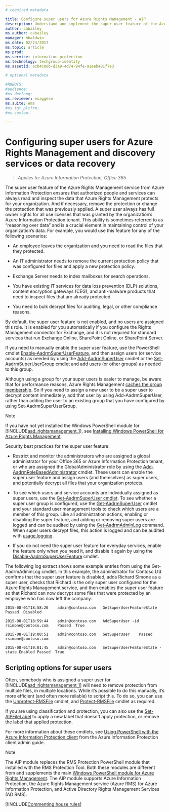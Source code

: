 ```yaml
---
# required metadata

title: Configure super users for Azure Rights Management - AIP
description: Understand and implement the super user feature of the Azure Rights Management service from Azure Information Protection, so that authorized people and services can always read and inspect the data that Azure Rights Management protects for your organization. This ability is sometimes referred to as 'reasoning over data' and is a crucial element in maintaining control of your organization's data.
author: cabailey
ms.author: cabailey
manager: mbaldwin
ms.date: 02/24/2017
ms.topic: article
ms.prod:
ms.service: information-protection
ms.technology: techgroup-identity
ms.assetid: acb4c00b-d3a9-4d74-94fe-91eeb481f7e3

# optional metadata

#ROBOTS:
#audience:
#ms.devlang:
ms.reviewer: esaggese
ms.suite: ems
#ms.tgt_pltfrm:
#ms.custom:

---
```


# Configuring super users for Azure Rights Management and discovery services or data recovery

>*Applies to: Azure Information Protection, Office 365*

The super user feature of the Azure Rights Management service from Azure Information Protection ensures that authorized people and services can always read and inspect the data that Azure Rights Management protects for your organization. And if necessary, remove the protection or change the protection that was previously applied. A super user always has full owner rights for all use licenses that was granted by the organization’s Azure Information Protection tenant. This ability is sometimes referred to as “reasoning over data” and is a crucial element in maintaining control of your organization’s data. For example, you would use this feature for any of the following scenarios:

-   An employee leaves the organization and you need to read the files that they protected.

-   An IT administrator needs to remove the current protection policy that was configured for files and apply a new protection policy.

-   Exchange Server needs to index mailboxes for search operations.

-   You have existing IT services for data loss prevention (DLP) solutions, content encryption gateways (CEG), and anti-malware products that need to inspect files that are already protected.

-   You need to bulk decrypt files for auditing, legal, or other compliance reasons.

By default, the super user feature is not enabled, and no users are assigned this role. It is enabled for you automatically if you configure the Rights Management connector for Exchange, and it is not required for standard services that run Exchange Online, SharePoint Online, or SharePoint Server.

If you need to manually enable the super user feature, use the PowerShell cmdlet [Enable-AadrmSuperUserFeature](/powershell/aadrm/vlatest/enable-aadrmsuperuserfeature), and then assign users (or service accounts) as needed by using the [Add-AadrmSuperUser](/powershell/aadrm/vlatest/add-aadrmsuperuser) cmdlet or the [Set-AadrmSuperUserGroup](/powershell/aadrm/vlatest/set-aadrmsuperusergroup) cmdlet and add users (or other groups) as needed to this group. 

Although using a group for your super users is easier to manage, be aware that for performance reasons, Azure Rights Management [caches the group membership](../plan-design/prepare.md#group-membership-caching). So if you need to assign a new user to be a super user to decrypt content immediately, add that user by using Add-AadrmSuperUser, rather than adding the user to an existing group that you have configured by using Set-AadrmSuperUserGroup.

> [!NOTE]
> If you have not yet installed the Windows PowerShell module for [!INCLUDE[aad_rightsmanagement_1](../includes/aad_rightsmanagement_1_md.md)], see [Installing Windows PowerShell for Azure Rights Management](install-powershell.md).

Security best practices for the super user feature:

-   Restrict and monitor the administrators who are assigned a global administrator for your Office 365 or Azure Information Protection tenant, or who are assigned the GlobalAdministrator role by using the [Add-AadrmRoleBasedAdministrator](https://msdn.microsoft.com/library/azure/dn629417.aspx) cmdlet. These users can enable the super user feature and assign users (and themselves) as super users, and potentially decrypt all files that your organization protects.

-   To see which users and service accounts are individually assigned as super users, use the [Get-AadrmSuperUser cmdlet](https://msdn.microsoft.com/library/azure/dn629408.aspx). To see whether a super user group is configured, use the [Get-AadrmSuperUser](https://msdn.microsoft.com/library/azure/mt653942.aspx) cmdlet and your standard user management tools to check which users are a member of this group. Like all administration actions, enabling or disabling the super feature, and adding or removing super users are logged and can be audited by using the [Get-AadrmAdminLog](https://msdn.microsoft.com/library/azure/dn629430.aspx) command. When super users decrypt files, this action is logged and can be audited with [usage logging](log-analyze-usage.md).

-   If you do not need the super user feature for everyday services, enable the feature only when you need it, and disable it again by using the [Disable-AadrmSuperUserFeature](https://msdn.microsoft.com/library/azure/dn629428.aspx) cmdlet.

The following log extract shows some example entries from using the Get-AadrmAdminLog cmdlet. In this example, the administrator for Contoso Ltd confirms that the super user feature is disabled, adds Richard Simone as a super user, checks that Richard is the only super user configured for the Azure Rights Management service, and then enables the super user feature so that Richard can now decrypt some files that were protected by an employee who has now left the company.

`2015-08-01T18:58:20	admin@contoso.com	GetSuperUserFeatureState	Passed	Disabled`

`2015-08-01T18:59:44	admin@contoso.com	AddSuperUser -id rsimone@contoso.com	Passed	True`

`2015-08-01T19:00:51	admin@contoso.com	GetSuperUser	Passed	rsimone@contoso.com`

`2015-08-01T19:01:45	admin@contoso.com	SetSuperUserFeatureState -state Enabled	Passed	True`

## Scripting options for super users
Often, somebody who is assigned a super user for [!INCLUDE[aad_rightsmanagement_1](../includes/aad_rightsmanagement_1_md.md)] will need to remove protection from multiple files, in multiple locations. While it’s possible to do this manually, it’s more efficient (and often more reliable) to script this. To do so, you can use the [Unprotect-RMSFile](/powershell/azureinformationprotection/vlatest/unprotect-rmsfile) cmdlet, and [Protect-RMSFile](/powershell/azureinformationprotection/vlatest/protect-rmsfile) cmdlet as required. 

If you are using classification and protection, you can also use the [Set-AIPFileLabel](/powershell/azureinformationprotection/vlatest/set-aipfilelabel) to apply a new label that doesn't apply protection, or remove the label that applied protection. 

For more information about these cmdlets, see [Using PowerShell with the Azure Information Protection client](../rms-client/client-admin-guide-powershell.md) from the Azure Information Protection client admin guide.

> [!NOTE]
> The AIP module replaces the RMS Protection PowerShell module that installed with the RMS Protection Tool. Both these modules are different from and supplements the main [Windows PowerShell module for Azure Rights Management](administer-powershell.md). The AIP module supports Azure Information Protection, the Azure Rights Management service (Azure RMS) for Azure Information Protection, and Active Directory Rights Management Services (AD RMS).

[!INCLUDE[Commenting house rules](../includes/houserules.md)]

